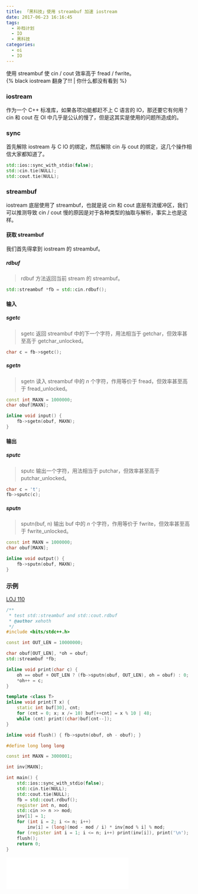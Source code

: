 ```yaml
---
title: 「黑科技」使用 streambuf 加速 iostream
date: 2017-06-23 16:16:45
tags:
  - 补档计划
  - IO
  - 黑科技
categories:
  - oi
  - IO
---
```

使用 streambuf 使 cin / cout 效率高于 fread / fwrite。  
{% black iostream 翻身了!!! | 你什么都没有看到 %}
<!-- more -->
### iostream
作为一个 C++ 标准库，如果各项功能都赶不上 C 语言的 IO，那还要它有何用？  
cin 和 cout 在 OI 中几乎是公认的慢了，但是这其实是使用的问题所造成的。

### sync
首先解除 iostream 与 C IO 的绑定，然后解除 cin 与 cout 的绑定，这几个操作相信大家都知道了。
``` cpp
std::ios::sync_with_stdio(false);
std::cin.tie(NULL);
std::cout.tie(NULL);
```
### streambuf
iostream 底层使用了 streambuf，也就是说 cin 和 cout 底层有流缓冲区，我们可以推测导致 cin / cout 慢的原因是对于各种类型的抽取与解析，事实上也是这样。  

#### 获取 streambuf
我们首先得拿到 iostream 的 streambuf。
##### rdbuf
> rdbuf 方法返回当前 stream 的 streambuf。

``` cpp
std::streambuf *fb = std::cin.rdbuf();
```
#### 输入
##### sgetc
> sgetc 返回 streambuf 中的下一个字符，用法相当于 getchar，但效率甚至高于 getchar_unlocked。

``` cpp
char c = fb->sgetc();
```
##### sgetn
> sgetn 读入 streambuf 中的 $n$ 个字符，作用等价于 fread，但效率甚至高于 fread_unlocked。

``` cpp
const int MAXN = 1000000;
char obuf[MAXN];

inline void input() {
    fb->sgetn(obuf, MAXN);
}
```

#### 输出
##### sputc
> sputc 输出一个字符，用法相当于 putchar，但效率甚至高于 putchar_unlocked。

``` cpp
char c = 't';
fb->sputc(c);
```
##### sputn
> sputn(buf, n) 输出 buf 中的 $n$ 个字符，作用等价于 fwrite，但效率甚至高于 fwrite_unlocked。

``` cpp
const int MAXN = 1000000;
char obuf[MAXN];

inline void output() {
    fb->sputn(obuf, MAXN);
}
```
### 示例
[LOJ 110](https://loj.ac/problem/110)
``` cpp
/**
 * test std::streambuf and std::cout.rdbuf
 * @author xehoth
 */
#include <bits/stdc++.h>

const int OUT_LEN = 10000000;

char obuf[OUT_LEN], *oh = obuf;
std::streambuf *fb;

inline void print(char c) {
    oh == obuf + OUT_LEN ? (fb->sputn(obuf, OUT_LEN), oh = obuf) : 0;
    *oh++ = c;
}

template <class T>
inline void print(T x) {
    static int buf[30], cnt;
    for (cnt = 0; x; x /= 10) buf[++cnt] = x % 10 | 48;
    while (cnt) print((char)buf[cnt--]);
}

inline void flush() { fb->sputn(obuf, oh - obuf); }

#define long long long

const int MAXN = 3000001;

int inv[MAXN];

int main() {
    std::ios::sync_with_stdio(false);
    std::cin.tie(NULL);
    std::cout.tie(NULL);
    fb = std::cout.rdbuf();
    register int n, mod;
    std::cin >> n >> mod;
    inv[1] = 1;
    for (int i = 2; i <= n; i++)
        inv[i] = (long)(mod - mod / i) * inv[mod % i] % mod;
    for (register int i = 1; i <= n; i++) print(inv[i]), print('\n');
    flush();
    return 0;
}
```

<iframe frameborder="no" border="0" marginwidth="0" marginheight="0" width=330 height=86 src="//music.163.com/outchain/player?type=2&id=477839763&auto=1&height=66"></iframe>
